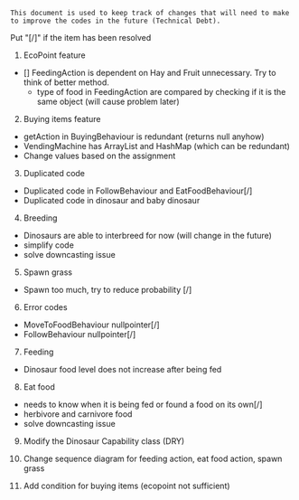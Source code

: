     This document is used to keep track of changes that will need to make to improve the codes in the future (Technical Debt).

Put "[/]" if the item has been resolved

1. EcoPoint feature
- [] FeedingAction is dependent on Hay and Fruit unnecessary. Try to think of better method.
    - type of food in FeedingAction are compared by checking if it is the same object (will cause problem later)

2. Buying items feature

- getAction in BuyingBehaviour is redundant (returns null anyhow)
- VendingMachine has ArrayList and HashMap (which can be redundant) 
- Change values based on the assignment 

3. Duplicated code
- Duplicated code in FollowBehaviour and EatFoodBehaviour[/]
- Duplicated code in dinosaur and baby dinosaur

4. Breeding
- Dinosaurs are able to interbreed for now (will change in the future)
- simplify code
- solve downcasting issue

5. Spawn grass 
- Spawn too much, try to reduce probability [/]

6. Error codes
- MoveToFoodBehaviour nullpointer[/]
- FollowBehaviour nullpointer[/]

7. Feeding
- Dinosaur food level does not increase after being fed 

8. Eat food
- needs to know when it is being fed or found a food on its own[/]
- herbivore and carnivore food
- solve downcasting issue

9. Modify the Dinosaur Capability class (DRY)

10. Change sequence diagram for feeding action, eat food action, spawn grass

11. Add condition for buying items (ecopoint not sufficient)


